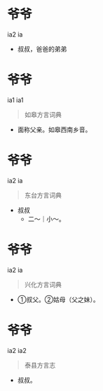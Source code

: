 # 爷爷
ia2 ia
- 叔叔，爸爸的弟弟

# 爷爷
ia1 ia1
> 如皋方言词典
- 面称父亲。如皋西南乡音。

# 爷爷
ia2 ia
> 东台方言词典
- 叔叔
  - 二～｜小～。

# 爷爷
ia2 ia
> 兴化方言词典
- ①叔父。②姑母（父之妹）。

# 爷爷
ia2 ia2
> 泰县方言志
- 叔叔。

